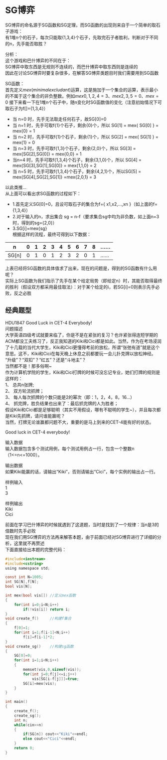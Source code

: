 # SG博弈
SG博弈的命名源于SG函数和SG定理，而SG函数的出现则来自于一个简单的取石子游戏：  
有1堆n个的石子，每次只能取{1,3,4}个石子，先取完石子者胜利，判断对于不同的n，先手能否取胜？  

分析：  
这个游戏和巴什博弈的不同在于：  
SG博弈中取东西是无规则不连续的，而巴什博弈中取东西则是连续的  
因此在讨论SG博弈时要复杂很多，在解答SG博弈类题目时我们需要用到SG函数  

SG函数：  
首先定义$mex(minimal excludant)$运算，这是施加于一个集合的运算，表示最小的不属于这个集合的非负整数。例如$mex{0,1,2,4}=3、mex{2,3,5}=0、mex{}=0$
接下来看一下在1堆n个石子中，随n变化时SG函数值的变化（注意初始情况下可取石子为f[]={1,3,4}）  
- 当 n=0 时，先手无法取走任何石子，故SG[0]=0  
- 当 n=1 时，先手可取f{1}个石子，剩余{0}个，所以 SG[1] = mex{ SG[0] } = mex{0} = 1  
- 当 n=2 时，先手可取f{1}个石子，剩余{1}个，所以 SG[2] = mex{ SG[1] } = mex{1} = 0  
- 当 n=3 时，先手可取f{1,3}个石子，剩余{2,0}个，所以 SG[3] = mex{SG[2],SG[0]} = mex{0,0} = 1  
- 当n=4 时，先手可取f{1,3,4}个石子，剩余{3,1,0}个，所以 SG[4] = mex{SG[3],SG[1],SG[0]} = mex{1,1,0} = 2  
- 当 n=5 时，先手可取f{1,3,4}个石子，剩余{4,2,1}个，所以SG[5] = mex{SG[4],SG[2],SG[1]} =mex{2,0,1} = 3  

以此类推…  
从上面可以看出求SG函数的过程如下：  
- 1.首先定义SG[0]=0，且设可取石子的集合为f={ x1,x2,…,xn }（如上面的f={1,3,4}）  
- 2.对于输入的n，求出集合 sg = n-f（要求集合sg中均为非负数，如上面n=3时，得到的sg={2,0}）  
- 3.SG[i]=mex{sg}  
根据这样的流程，最终可得到以下数据：  

<center>

n|0|1|2|3|4|5|6|7|8|……
-|-|-|-|-|-|-|-|-|-|-
SG[n]|0|1|0|1|2|3|2|0|1|……
</center>

上表已经将SG函数的具体值求了出来，现在的问题是，得到的SG函数有什么用呢？  
实际上SG函数为我们指示了先手在某个给定局势（即给定n）时，其能否取得最终的胜利（假设双方都采用最佳取法）：对于某个给定的i，若SG[i]=0则表示先手必败，反之必胜


## 经典题型
HDU1847 Good Luck in CET-4 Everybody!  
问题描述  
大学英语四级考试就要来临了，你是不是在紧张的复习？也许紧张得连短学期的ACM都没工夫练习了，反正我知道的Kiki和Cici都是如此。当然，作为在考场浸润了十几载的当代大学生，Kiki和Cici更懂得考前的放松，所谓“张弛有道”就是这个意思。这不，Kiki和Cici在每天晚上休息之前都要玩一会儿扑克牌以放松神经。  
“升级”？“双扣”？“红五”？还是“斗地主”？  
当然都不是！那多俗啊~  
作为计算机学院的学生，Kiki和Cici打牌的时候可没忘记专业，她们打牌的规则是这样的：  
1、 总共n张牌;  
2、 双方轮流抓牌；  
3、 每人每次抓牌的个数只能是2的幂次（即：1，2，4，8，16…）  
4、 抓完牌，胜负结果也出来了：最后抓完牌的人为胜者；  
假设Kiki和Cici都是足够聪明（其实不用假设，哪有不聪明的学生~），并且每次都是Kiki先抓牌，请问谁能赢呢？  
当然，打牌无论谁赢都问题不大，重要的是马上到来的CET-4能有好的状态。  

Good luck in CET-4 everybody!

输入数据  
输入数据包含多个测试用例，每个测试用例占一行，包含一个整数n（1<=n<=1000）。

输出数据  
如果Kiki能赢的话，请输出“Kiki”，否则请输出“Cici”，每个实例的输出占一行。

样例输入  
1  
3

样例输出  
Kiki  
Cici

前面在学习巴什博弈的时候就遇到了这道题，当时是找到了一个规律：当n是3的倍数时先手必败  
现在我们用SG博弈的方法再来解答本题，由于前面已经对SG博弈进行了详细的分析，这里就不再赘述  
下面直接给出本题的完整代码：
```c
#include<iostream>
#include<cstring>
using namespace std;

const int N=1005;
int SG[N],f[N];
bool vis[N];

int mex(bool vis[])	//定义mex函数 
{
	for(int i=0;i<N;i++)
		if(!vis[i]) return i;
}
void create_f()		//构建f集合 
{
	f[0]=1;
	for(int i=1;f[i-1]<N;i++)
		f[i]=f[i-1]*2;
}
void create_sg()	//构建sg函数 
{
	SG[0]=0;
	for(int i=1;i<N;i++)
	{
		memset(vis,0,sizeof(vis));
		for(int j=0;f[j]<=i;j++)
			vis[SG[i-f[j]]]=true;
		SG[i]=mex(vis);
	}
}

int main()
{
	create_f();
	create_sg();
	int n; 
	while(cin>>n)
	{
		if(SG[n]) cout<<"Kiki"<<endl;
		else cout<<"Cici"<<endl; 
	}
	return 0;
}
```